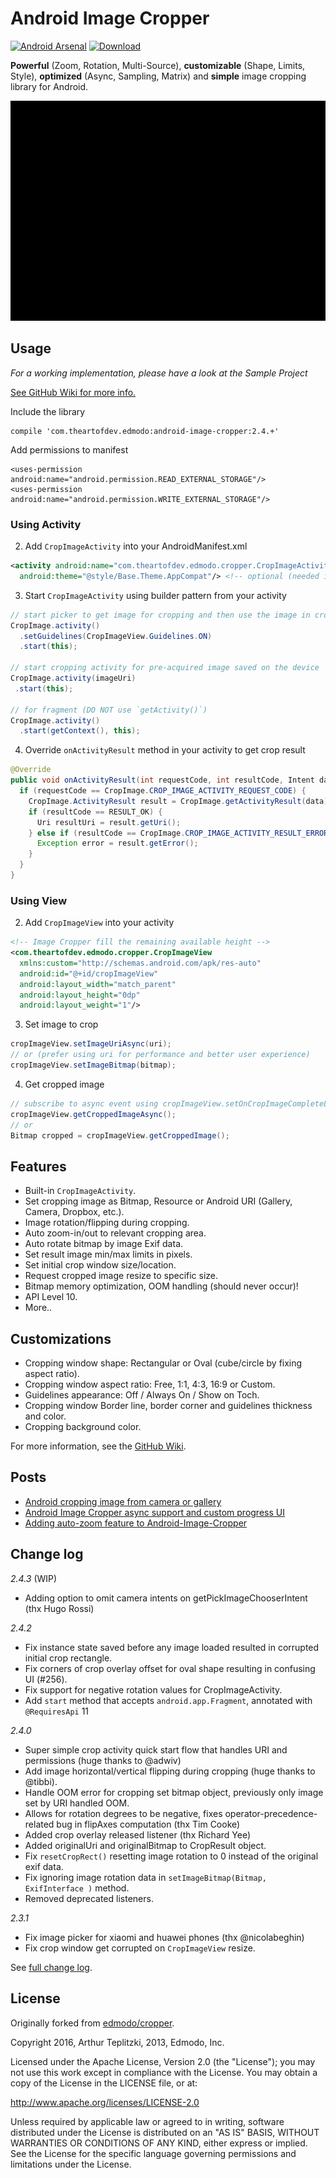 Android Image Cropper
=======
[![Android Arsenal](https://img.shields.io/badge/Android%20Arsenal-Android--Image--Cropper-green.svg?style=true)](https://android-arsenal.com/details/1/3487)
[ ![Download](https://api.bintray.com/packages/arthurhub/maven/Android-Image-Cropper/images/download.svg) ](https://bintray.com/arthurhub/maven/Android-Image-Cropper/_latestVersion)


**Powerful** (Zoom, Rotation, Multi-Source), **customizable** (Shape, Limits, Style), **optimized** (Async, Sampling, Matrix) and **simple** image cropping library for Android.

![Crop](https://github.com/ArthurHub/Android-Image-Cropper/blob/master/art/demo.gif?raw=true)

## Usage
*For a working implementation, please have a look at the Sample Project*

[See GitHub Wiki for more info.](https://github.com/ArthurHub/Android-Image-Cropper/wiki)

Include the library

 ```
 compile 'com.theartofdev.edmodo:android-image-cropper:2.4.+'
 ```

Add permissions to manifest

 ```
 <uses-permission android:name="android.permission.READ_EXTERNAL_STORAGE"/>
 <uses-permission android:name="android.permission.WRITE_EXTERNAL_STORAGE"/>
 ```

### Using Activity

2. Add `CropImageActivity` into your AndroidManifest.xml
 ```xml
 <activity android:name="com.theartofdev.edmodo.cropper.CropImageActivity"
   android:theme="@style/Base.Theme.AppCompat"/> <!-- optional (needed if default theme has no action bar) -->
 ```

3. Start `CropImageActivity` using builder pattern from your activity
 ```java
 // start picker to get image for cropping and then use the image in cropping activity
 CropImage.activity()
   .setGuidelines(CropImageView.Guidelines.ON)
   .start(this);

 // start cropping activity for pre-acquired image saved on the device
 CropImage.activity(imageUri)
  .start(this);

 // for fragment (DO NOT use `getActivity()`)
 CropImage.activity()
   .start(getContext(), this);
 ```

4. Override `onActivityResult` method in your activity to get crop result
 ```java
 @Override
 public void onActivityResult(int requestCode, int resultCode, Intent data) {
   if (requestCode == CropImage.CROP_IMAGE_ACTIVITY_REQUEST_CODE) {
     CropImage.ActivityResult result = CropImage.getActivityResult(data);
     if (resultCode == RESULT_OK) {
       Uri resultUri = result.getUri();
     } else if (resultCode == CropImage.CROP_IMAGE_ACTIVITY_RESULT_ERROR_CODE) {
       Exception error = result.getError();
     }
   }
 }
 ```

### Using View
2. Add `CropImageView` into your activity
 ```xml
 <!-- Image Cropper fill the remaining available height -->
 <com.theartofdev.edmodo.cropper.CropImageView
   xmlns:custom="http://schemas.android.com/apk/res-auto"
   android:id="@+id/cropImageView"
   android:layout_width="match_parent"
   android:layout_height="0dp"
   android:layout_weight="1"/>
 ```

3. Set image to crop
 ```java
 cropImageView.setImageUriAsync(uri);
 // or (prefer using uri for performance and better user experience)
 cropImageView.setImageBitmap(bitmap);
 ```

4. Get cropped image
 ```java
 // subscribe to async event using cropImageView.setOnCropImageCompleteListener(listener)
 cropImageView.getCroppedImageAsync();
 // or
 Bitmap cropped = cropImageView.getCroppedImage();
 ```

## Features
- Built-in `CropImageActivity`.
- Set cropping image as Bitmap, Resource or Android URI (Gallery, Camera, Dropbox, etc.).
- Image rotation/flipping during cropping.
- Auto zoom-in/out to relevant cropping area.
- Auto rotate bitmap by image Exif data.
- Set result image min/max limits in pixels.
- Set initial crop window size/location.
- Request cropped image resize to specific size.
- Bitmap memory optimization, OOM handling (should never occur)!
- API Level 10.
- More..
 
## Customizations
- Cropping window shape: Rectangular or Oval (cube/circle by fixing aspect ratio).
- Cropping window aspect ratio: Free, 1:1, 4:3, 16:9 or Custom.
- Guidelines appearance: Off / Always On / Show on Toch.
- Cropping window Border line, border corner and guidelines thickness and color.
- Cropping background color.

For more information, see the [GitHub Wiki](https://github.com/ArthurHub/Android-Image-Cropper/wiki). 

## Posts
 - [Android cropping image from camera or gallery](http://theartofdev.com/2015/02/15/android-cropping-image-from-camera-or-gallery/)
 - [Android Image Cropper async support and custom progress UI](http://theartofdev.com/2016/01/15/android-image-cropper-async-support-and-custom-progress-ui/)
 - [Adding auto-zoom feature to Android-Image-Cropper](https://theartofdev.com/2016/04/25/adding-auto-zoom-feature-to-android-image-cropper/)

## Change log
*2.4.3* (WIP)

- Adding option to omit camera intents on getPickImageChooserIntent (thx Hugo Rossi)

*2.4.2*

- Fix instance state saved before any image loaded resulted in corrupted initial crop rectangle.
- Fix corners of crop overlay offset for oval shape resulting in confusing UI (#256).
- Fix support for negative rotation values for CropImageActivity.
- Add `start` method that accepts `android.app.Fragment`, annotated with `@RequiresApi` 11

*2.4.0*

- Super simple crop activity quick start flow that handles URI and permissions (huge thanks to @adwiv)
- Add image horizontal/vertical flipping during cropping (huge thanks to @tibbi).
- Handle OOM error for cropping set bitmap object, previously only image set by URI handled OOM.
- Allows for rotation degrees to be negative, fixes operator-precedence-related bug in flipAxes computation (thx Tim Cooke)
- Added crop overlay released listener (thx Richard Yee)
- Added originalUri and originalBitmap to CropResult object.
- Fix `resetCropRect()` resetting image rotation to 0 instead of the original exif data.
- Fix ignoring image rotation data in `setImageBitmap(Bitmap, ExifInterface )` method.
- Removed deprecated listeners.

*2.3.1*

- Fix image picker for xiaomi and huawei phones (thx @nicolabeghin)
- Fix crop window get corrupted on `CropImageView` resize.

See [full change log](https://github.com/ArthurHub/Android-Image-Cropper/wiki/Change-Log).

## License
Originally forked from [edmodo/cropper](https://github.com/edmodo/cropper).

Copyright 2016, Arthur Teplitzki, 2013, Edmodo, Inc.

Licensed under the Apache License, Version 2.0 (the "License"); you may not use this work except in compliance with the   License.
You may obtain a copy of the License in the LICENSE file, or at:

  http://www.apache.org/licenses/LICENSE-2.0

Unless required by applicable law or agreed to in writing, software distributed under the License is distributed on an "AS   IS" BASIS, WITHOUT WARRANTIES OR CONDITIONS OF ANY KIND, either express or implied. See the License for the specific language governing permissions and limitations under the License.
